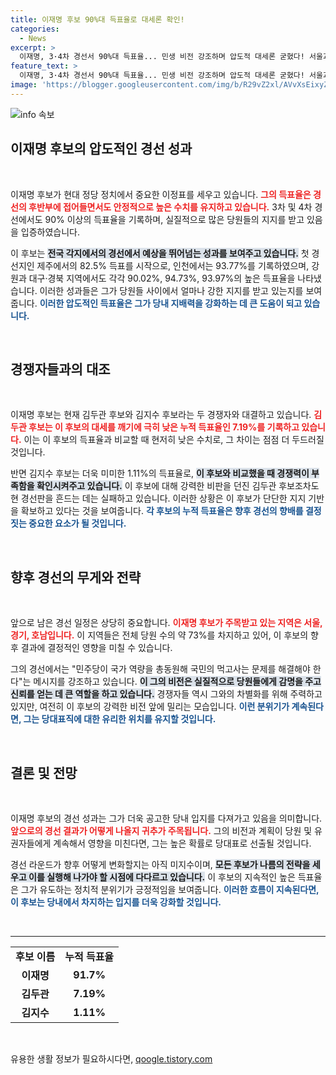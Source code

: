 ```yaml
---
title: 이재명 후보 90%대 득표율로 대세론 확인!
categories:
  - News
excerpt: >
  이재명, 3·4차 경선서 90%대 득표율... 민생 비전 강조하며 압도적 대세론 굳혔다! 서울과 경기, 호남 경선 결과에 이목 집중! 과연 이 후보의 독주를 막을 수 있을까?
feature_text: >
  이재명, 3·4차 경선서 90%대 득표율... 민생 비전 강조하며 압도적 대세론 굳혔다! 서울과 경기, 호남 경선 결과에 이목 집중! 과연 이 후보의 독주를 막을 수 있을까?
image: 'https://blogger.googleusercontent.com/img/b/R29vZ2xl/AVvXsEixyZcFfHzMRdzZMjFBmAUKJYCLCGyLL1o632UiGVXcaFdKo_bkvkuCioo0uUKlGfBVcT3P84aROyZIXSBEx3Aw5nCQ3pTgDom1WDC4m8eifvWiAmWEEVb4x6G_l8C0QH225ldMjyaFvpxGEBGNO37VmDTDMHGhJPq73UglMfDca1-0aw/s1600/blogspot.png'
---
```


<p><img src="https://blogger.googleusercontent.com/img/b/R29vZ2xl/AVvXsEixyZcFfHzMRdzZMjFBmAUKJYCLCGyLL1o632UiGVXcaFdKo_bkvkuCioo0uUKlGfBVcT3P84aROyZIXSBEx3Aw5nCQ3pTgDom1WDC4m8eifvWiAmWEEVb4x6G_l8C0QH225ldMjyaFvpxGEBGNO37VmDTDMHGhJPq73UglMfDca1-0aw/s1600/blogspot.png" alt="info 속보" /></p>

<h2 data-ke-size="size26">이재명 후보의 압도적인 경선 성과</h2>

<p data-ke-size="size16">&nbsp;</p>

<p>이재명 후보가 현대 정당 정치에서 중요한 이정표를 세우고 있습니다. <b><span style="color: #ee2323;">그의 득표율은 경선의 후반부에 접어들면서도 안정적으로 높은 수치를 유지하고 있습니다.</span></b> 3차 및 4차 경선에서도 90% 이상의 득표율을 기록하며, 실질적으로 많은 당원들의 지지를 받고 있음을 입증하였습니다. </p>

<p>이 후보는 <b><span style="background-color: #21538527;">전국 각지에서의 경선에서 예상을 뛰어넘는 성과를 보여주고 있습니다.</span></b> 첫 경선지인 제주에서의 82.5% 득표를 시작으로, 인천에서는 93.77%를 기록하였으며, 강원과 대구·경북 지역에서도 각각 90.02%, 94.73%, 93.97%의 높은 득표율을 나타냈습니다. 이러한 성과들은 그가 당원들 사이에서 얼마나 강한 지지를 받고 있는지를 보여줍니다. <b><span style="color: #1a5490;">이러한 압도적인 득표율은 그가 당내 지배력을 강화하는 데 큰 도움이 되고 있습니다.</span></b></p>

<p data-ke-size="size16">&nbsp;</p>

<h2 data-ke-size="size26">경쟁자들과의 대조</h2>

<p data-ke-size="size16">&nbsp;</p>

<p>이재명 후보는 현재 김두관 후보와 김지수 후보라는 두 경쟁자와 대결하고 있습니다. <b><span style="color: #ee2323;">김두관 후보는 이 후보의 대세를 깨기에 극히 낮은 누적 득표율인 7.19%를 기록하고 있습니다.</span></b> 이는 이 후보의 득표율과 비교할 때 현저히 낮은 수치로, 그 차이는 점점 더 두드러질 것입니다. </p>

<p>반면 김지수 후보는 더욱 미미한 1.11%의 득표율로, <b><span style="background-color: #21538527;">이 후보와 비교했을 때 경쟁력이 부족함을 확인시켜주고 있습니다.</span></b> 이 후보에 대해 강력한 비판을 던진 김두관 후보조차도 현 경선판을 흔드는 데는 실패하고 있습니다. 이러한 상황은 이 후보가 단단한 지지 기반을 확보하고 있다는 것을 보여줍니다. <b><span style="color: #1a5490;">각 후보의 누적 득표율은 향후 경선의 향배를 결정짓는 중요한 요소가 될 것입니다.</span></b></p>

<p data-ke-size="size16">&nbsp;</p>

<h2 data-ke-size="size26">향후 경선의 무게와 전략</h2>

<p data-ke-size="size16">&nbsp;</p>

<p>앞으로 남은 경선 일정은 상당히 중요합니다. <b><span style="color: #ee2323;">이재명 후보가 주목받고 있는 지역은 서울, 경기, 호남입니다.</span></b> 이 지역들은 전체 당원 수의 약 73%를 차지하고 있어, 이 후보의 향후 결과에 결정적인 영향을 미칠 수 있습니다. </p>

<p>그의 경선에서는 "민주당이 국가 역량을 총동원해 국민의 먹고사는 문제를 해결해야 한다"는 메시지를 강조하고 있습니다. <b><span style="background-color: #21538527;">이 그의 비전은 실질적으로 당원들에게 감명을 주고 신뢰를 얻는 데 큰 역할을 하고 있습니다.</span></b> 경쟁자들 역시 그와의 차별화를 위해 주력하고 있지만, 여전히 이 후보의 강력한 비전 앞에 밀리는 모습입니다. <b><span style="color: #1a5490;">이런 분위기가 계속된다면, 그는 당대표직에 대한 유리한 위치를 유지할 것입니다.</span></b></p>

<p data-ke-size="size16">&nbsp;</p>

<h2 data-ke-size="size26">결론 및 전망</h2>

<p data-ke-size="size16">&nbsp;</p>

<p>이재명 후보의 경선 성과는 그가 더욱 공고한 당내 입지를 다져가고 있음을 의미합니다. <b><span style="color: #ee2323;">앞으로의 경선 결과가 어떻게 나올지 귀추가 주목됩니다.</span></b> 그의 비전과 계획이 당원 및 유권자들에게 계속해서 영향을 미친다면, 그는 높은 확률로 당대표로 선출될 것입니다. </p>

<p>경선 라운드가 향후 어떻게 변화할지는 아직 미지수이며, <b><span style="background-color: #21538527;">모든 후보가 나름의 전략을 세우고 이를 실행해 나가야 할 시점에 다다르고 있습니다.</span></b> 이 후보의 지속적인 높은 득표율은 그가 유도하는 정치적 분위기가 긍정적임을 보여줍니다. <b><span style="color: #1a5490;">이러한 흐름이 지속된다면, 이 후보는 당내에서 차지하는 입지를 더욱 강화할 것입니다.</span></b> </p>

<p data-ke-size="size16">&nbsp;</p>

<hr>

<table style="width: 100%; border-collapse: collapse;">
<tbody>
<tr>
<td style="text-align: center; height: 17px;"><b>후보 이름</b></td>
<td style="text-align: center; height: 17px;"><b>누적 득표율</b></td>
</tr>
<tr>
<td style="text-align: center; height: 17px;"><b>이재명</b></td>
<td style="text-align: center; height: 17px;"><b>91.7%</b></td>
</tr>
<tr>
<td style="text-align: center; height: 17px;"><b>김두관</b></td>
<td style="text-align: center; height: 17px;"><b>7.19%</b></td>
</tr>
<tr>
<td style="text-align: center; height: 17px;"><b>김지수</b></td>
<td style="text-align: center; height: 17px;"><b>1.11%</b></td>
</tr>
</tbody>
</table> 

<p data-ke-size="size16">&nbsp;</p>
유용한 생활 정보가 필요하시다면, <a href="https://qoogle.tistory.com" rel="dofollow">qoogle.tistory.com</a>


